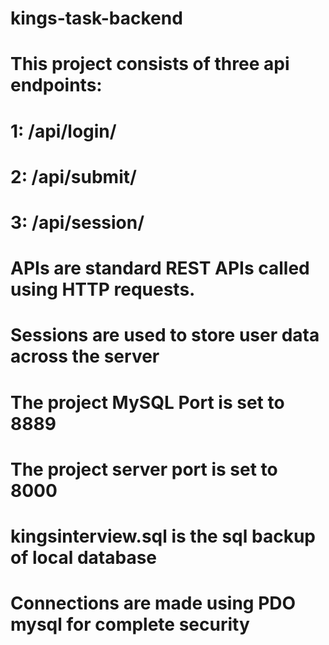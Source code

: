 # kings-task-backend

# This project consists of three api endpoints:
# 1: /api/login/
# 2: /api/submit/
# 3: /api/session/

# APIs are standard REST APIs called using HTTP requests.

# Sessions are used to store user data across the server

# The project MySQL Port is set to 8889

# The project server port is set to 8000

# kingsinterview.sql is the sql backup of local database

# Connections are made using PDO mysql for complete security


